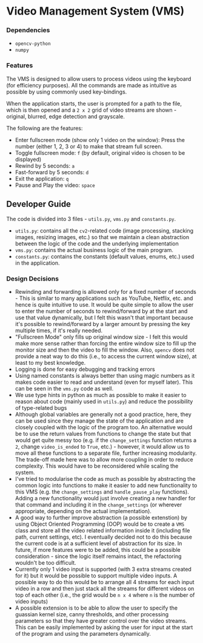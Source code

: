 # Video Management System (VMS)

### Dependencies

- `opencv-python`
- `numpy`

### Features

The VMS is designed to allow users to process videos using the keyboard (for efficiency purposes). All the commands are made as intuitive as possible by using commonly used key-bindings.

When the application starts, the user is prompted for a path to the file, which is then opened and a `2 x 2` grid of video streams are shown - original, blurred, edge detection and grayscale.

The following are the features:

- Enter fullscreen mode (show only 1 video on the window): Press the number (either 1, 2, 3 or 4) to make that stream full screen.
- Toggle fullscreen mode: `f` (by default, original video is chosen to be displayed)
- Rewind by 5 seconds: `a`
- Fast-forward by 5 seconds: `d`
- Exit the application: `q`
- Pause and Play the video: `space`

## Developer Guide

The code is divided into 3 files - `utils.py`, `vms.py` and `constants.py`.

- `utils.py`: contains all the `cv2`-related code (image processing, stacking images, resizing images, etc.) so that we maintain a clean abstraction between the logic of the code and the underlying implementation
- `vms.py`: contains the actual business logic of the main program.
- `constants.py`: contains the constants (default values, enums, etc.) used in the application.

### Design Decisions

- Rewinding and forwarding is allowed only for a fixed number of seconds - This is similar to many applications such as YouTube, Netflix, etc. and hence is quite intuitive to use. It would be quite simple to allow the user to enter the number of seconds to rewind/forward by at the start and use that value dynamically, but I felt this wasn't that important because it's possible to rewind/forward by a larger amount by pressing the key multiple times, if it's really needed.
- "Fullscreen Mode" only fills up original window size - I felt this would make more sense rather than forcing the entire window size to fill up the monitor size and then the video to fill the window. Also, `opencv` does not provide a neat way to do this (i.e., to access the current window size), at least to my best knowledge.
- Logging is done for easy debugging and tracking errors
- Using named constants is always better than using magic numbers as it makes code easier to read and understand (even for myself later). This can be seen in the `vms.py` code as well.
- We use type hints in python as much as possible to make it easier to reason about code (mainly used in `utils.py`) and reduce the possibility of type-related bugs
- Although global variables are generally not a good practice, here, they can be used since they manage the state of the application and are closely coupled with the logic of the program too. An alternative would be to use the return values from functions to change the state but that would get quite messy too (e.g. if the `change_settings` function returns a `2`, change `video_is_ended` to `True`, etc.) - however, it would allow us to move all these functions to a separate file, further increasing modularity. The trade-off made here was to allow more coupling in order to reduce complexity. This would have to be reconsidered while scaling the system.
- I've tried to modularise the code as much as possible by abstracting the common logic into functions to make it easier to add new functionality to this VMS (e.g. the `change_settings` and `handle_pause_play` functions). Adding a new functionality would just involve creating a new handler for that command and including it in the `change_settings` (or wherever appropriate, depending on the actual implementation).
- A good way to further improve abstraction (a possible extenstion) by using Object Oriented Programming (OOP) would be to create a `VMS` class and store all the video related information inside it (including file path, current settings, etc). I eventually decided not to do this because the current code is at a sufficient level of abstraction for its size. In future, if more features were to be added, this could be a possible consideration - since the logic itself remains intact, the refactoring wouldn't be too difficult.
- Currently only 1 video input is supported (with 3 extra streams created for it) but it would be possible to support multiple video inputs. A possible way to do this would be to arrange all 4 streams for each input video in a row and then just stack all the streams for different videos on top of each other (i.e., the grid would be `n x 4` where `n` is the number of video inputs)
- A possible extension is to be able to allow the user to specify the guassian kernel size, canny thresholds, and other processing parameters so that they have greater control over the video streams. This can be easily implemented by asking the user for input at the start of the program and using the parameters dynamically.
